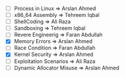 - [ ] Process in Linux => Arslan Ahmed
- [ ] x86_64 Assembly => Tehreem Iqbal
- [ ] ShellCoding => Ali Raza
- [ ] Sandboxing => Tehreem Iqbal
- [ ] Revere Engineerig => Faran Abdullah
- [x] Memory Errors => Arslan Ahmed
- [ ] Race Condition => Faran Abdullah
- [x] Kernel Security  => Arslan Ahmed
- [ ] Exploitation Scenarios => Ali Raza
- [ ] Dynamic Allocator Misuse => Arslan Ahmed 